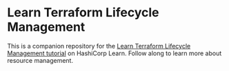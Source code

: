# Learn Terraform Lifecycle Management

This is a companion repository for the [Learn Terraform Lifecycle Management tutorial](https://learn.hashicorp.com/tutorials/terraform/resource-lifecycle) on HashiCorp Learn. Follow along to learn more about resource management.
